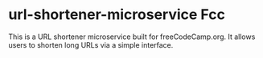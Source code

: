 # url-shortener-microservice Fcc

This is a URL shortener microservice built for freeCodeCamp.org. It allows users to shorten long URLs via a simple interface.

